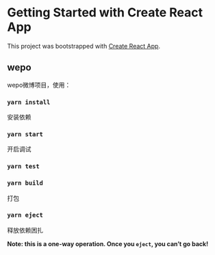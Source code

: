 # Getting Started with Create React App

This project was bootstrapped with [Create React App](https://github.com/facebook/create-react-app).

## wepo

wepo微博项目，使用：
### `yarn install`

安装依赖

### `yarn start`

开启调试

### `yarn test`



### `yarn build`

打包

### `yarn eject`

释放依赖困扎

**Note: this is a one-way operation. Once you `eject`, you can’t go back!**


